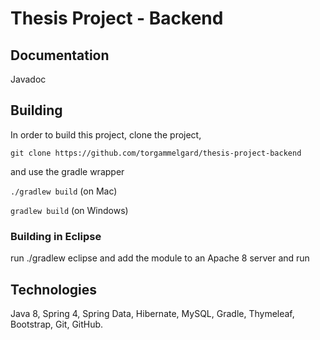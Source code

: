 # Thesis Project - Backend

## Documentation
Javadoc

## Building
In order to build this project, clone the project,

`git clone https://github.com/torgammelgard/thesis-project-backend`

and use the gradle wrapper

`./gradlew build`  (on Mac)

`gradlew build`    (on Windows)

### Building in Eclipse
run ./gradlew eclipse 
and add the module to an Apache 8 server and run

## Technologies

Java 8, Spring 4, Spring Data, Hibernate, MySQL, Gradle, Thymeleaf, 
Bootstrap, Git, GitHub.

